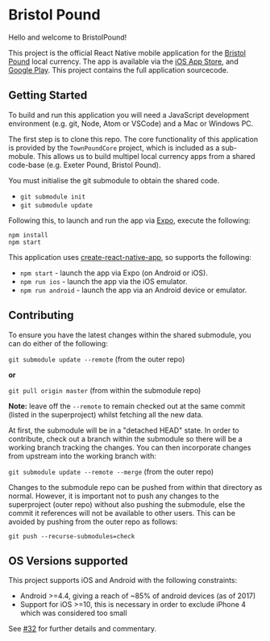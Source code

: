 # Bristol Pound

Hello and welcome to BristolPound!

This project is the official React Native mobile application for the [Bristol Pound](http://bristolpound.org/) local currency. The app is available via the [iOS App Store](https://itunes.apple.com/gb/app/bristol-pound/id1230035185?mt=8), and [Google Play](https://play.google.com/store/apps/details?id=org.bristolpound.mobile.rn.android). This project contains the full application sourcecode.

## Getting Started

To build and run this application you will need a JavaScript development environment (e.g. git, Node, Atom or VSCode) and a Mac or Windows PC.

The first step is to clone this repo. The core functionality of this application is provided by the `TownPoundCore` project, which is included as a sub-mobule. This allows us to build multipel local currency apps from a shared code-base (e.g. Exeter Pound, Bristol Pound). 

You must initialise the git submodule to obtain the shared code.

* `git submodule init`
* `git submodule update`

Following this, to launch and run the app via [Expo](https://expo.io/), execute the following:

```
npm install
npm start
```

This application uses [create-react-native-app](https://github.com/react-community/create-react-native-app), so supports the following:

* `npm start` - launch the app via Expo (on Android or iOS).
* `npm run ios` - launch the app via the iOS emulator.
* `npm run android` - launch the app via an Android device or emulator.

## Contributing

To ensure you have the latest changes within the shared submodule, you can do either of the following: 

`git submodule update --remote` (from the outer repo)

__or__

`git pull origin master` (from within the submodule repo)

__Note:__ leave off the `--remote` to remain checked out at the same commit (listed in the superproject) whilst fetching all the new data.


At first, the submodule will be in a "detached HEAD" state. In order to contribute, check out a branch within the submodule so there will be a working branch tracking the changes. You can then incorporate changes from upstream into the working branch with:

`git submodule update --remote --merge` (from the outer repo)

Changes to the submodule repo can be pushed from within that directory as normal. However, it is important not to push any changes to the superproject (outer repo) without also pushing the submodule, else the commit it references will not be available to other users. This can be avoided by pushing from the outer repo as follows: 

`git push --recurse-submodules=check`

## OS Versions supported

This project supports iOS and Android with the following constraints:

 * Android >=4.4, giving a reach of ~85% of android devices (as of 2017)
 * Support for iOS >=10, this is necessary in order to exclude iPhone 4 which was considered too small

See [#32]([https://gitlab.com/TownPound/Cyclos/ScottLogic.mobile.react-native/TownPoundCore/issues/32) for further details and commentary.


